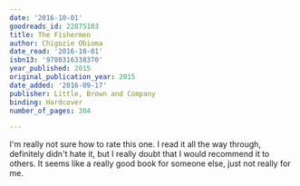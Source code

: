 ```yaml
---
date: '2016-10-01'
goodreads_id: 22875103
title: The Fishermen
author: Chigozie Obioma
date_read: '2016-10-01'
isbn13: '9780316338370'
year_published: 2015
original_publication_year: 2015
date_added: '2016-09-17'
publisher: Little, Brown and Company
binding: Hardcover
number_of_pages: 304

---
```

I'm really not sure how to rate this one. I read it all the way through, definitely didn't hate it, but I really doubt that I would recommend it to others. It seems like a really good book for someone else, just not really for me.
